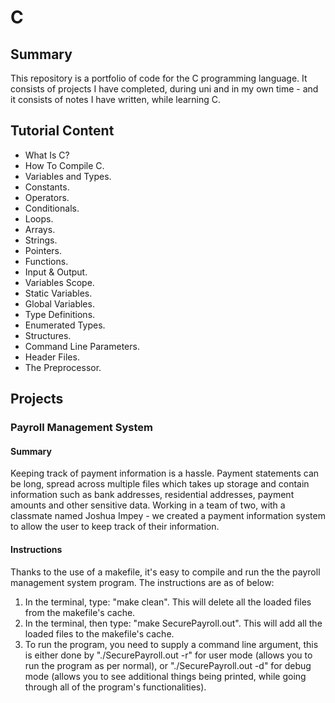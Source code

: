 # C
## Summary
This repository is a portfolio of code for the C programming language. It consists of projects I have completed, during uni and in my own time - and it consists of notes I have written, while learning C. 

## Tutorial Content
- What Is C?
- How To Compile C.
- Variables and Types.
- Constants. 
- Operators.
- Conditionals. 
- Loops. 
- Arrays.
- Strings.
- Pointers.
- Functions. 
- Input & Output. 
- Variables Scope. 
- Static Variables. 
- Global Variables. 
- Type Definitions. 
- Enumerated Types. 
- Structures. 
- Command Line Parameters. 
- Header Files. 
- The Preprocessor. 

## Projects
### Payroll Management System
#### Summary
Keeping track of payment information is a hassle. Payment statements can be long, spread across multiple files which takes up storage and contain information such as bank addresses, residential addresses, payment amounts and other sensitive data. Working in a team of two, with a classmate named Joshua Impey - we created a payment information system to allow the user to keep track of their information.
#### Instructions
Thanks to the use of a makefile, it's easy to compile and run the the payroll management system program. The instructions are as of below:
1. In the terminal, type: "make clean". This will delete all the loaded files from the makefile's cache. 
2. In the terminal, then type: "make SecurePayroll.out". This will add all the loaded files to the makefile's cache.
3. To run the program, you need to supply a command line argument, this is either done by "./SecurePayroll.out -r" for user mode (allows you to run the program as per normal), or "./SecurePayroll.out -d" for debug mode (allows you to see additional things being printed, while going through all of the program's functionalities). 
